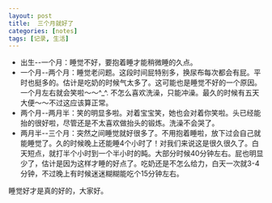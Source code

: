 ```yaml
---
layout: post
title:  三个月就好了
categories: [notes]
tags: [记录, 生活]
---
```


- 出生--一个月：睡觉不好，要抱着睡才能稍微睡的久点。
- 一个月--两个月：睡觉老问题。这段时间屁特别多，换尿布每次都会有屁。平时也挺多的。估计是吃奶的时候气太多了。这可能也是睡觉不好的一个原因。一个月左右就会笑啦～～^_^. 不怎么喜欢洗澡，只能冲澡。最久的时候有五天大便～～不过这应该算正常。
- 两个月--两月半：笑的明显多啦。对着宝宝笑，她也会对着你笑啦。头已经能抬的很好啦，尽管还是不太喜欢做抬头的锻炼。洗澡不会哭了。
- 两月半--三个月：突然之间睡觉就好很多了。不用抱着睡啦，放下过会自己就能睡觉了。久的时候晚上还能睡4个小时了！对我们来说这是很久很久了。白天短点，就打半个小时到一个半小时的盹。大部分时候40分钟左右。屁也明显少了，估计是因为这样才睡的好点了。吃奶还是不怎么给力，白天一次就3-4分钟，不过晚上有时候迷迷糊糊能吃个15分钟左右。

睡觉好才是真的好的，大家好。

